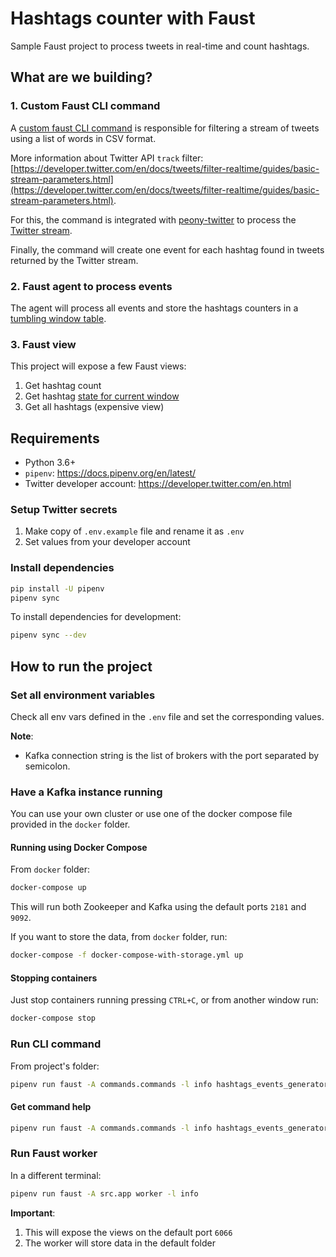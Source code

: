 # Hashtags counter with Faust
Sample Faust project to process tweets in real-time and count hashtags.

## What are we building?

### 1. Custom Faust CLI command
A [custom faust CLI command](https://faust.readthedocs.io/en/latest/userguide/tasks.html#cli-commands) is responsible for filtering a stream of tweets using a list of words in CSV format.

More information about Twitter API `track` filter: [https://developer.twitter.com/en/docs/tweets/filter-realtime/guides/basic-stream-parameters.html](https://developer.twitter.com/en/docs/tweets/filter-realtime/guides/basic-stream-parameters.html).

For this, the command is integrated with [peony-twitter](https://github.com/odrling/peony-twitter) to process the [Twitter stream](https://developer.twitter.com/en/docs/tweets/filter-realtime/api-reference/post-statuses-filter.html).

Finally, the command will create one event for each hashtag found in tweets returned by the Twitter stream.

### 2. Faust agent to process events
The agent will process all events and store the hashtags counters in a [tumbling window table](https://faust.readthedocs.io/en/latest/userguide/tables.html#TumblingWindow).

### 3. Faust view
This project will expose a few Faust views:
1. Get hashtag count
2. Get hashtag [state for current window](https://faust.readthedocs.io/en/latest/userguide/tables.html#how-to)
3. Get all hashtags (expensive view)

## Requirements
* Python 3.6+
* `pipenv`: https://docs.pipenv.org/en/latest/
* Twitter developer account: https://developer.twitter.com/en.html

### Setup Twitter secrets
1. Make copy of `.env.example` file and rename it as `.env`
2. Set values from your developer account

### Install dependencies
```bash
pip install -U pipenv
pipenv sync 
```

To install dependencies for development:
```bash
pipenv sync --dev
```

## How to run the project
### Set all environment variables
Check all env vars defined in the `.env` file and set the corresponding values.

__Note__:
* Kafka connection string is the list of brokers with the port separated by semicolon.

### Have a Kafka instance running
You can use your own cluster or use one of the docker compose file provided in the `docker` folder.

#### Running using Docker Compose
From `docker` folder:
```bash
docker-compose up
```

This will run both Zookeeper and Kafka using the default ports `2181` and `9092`.

If you want to store the data, from `docker` folder, run:
```bash
docker-compose -f docker-compose-with-storage.yml up
```

#### Stopping containers
Just stop containers running pressing `CTRL+C`, or from another window run:
```bash
docker-compose stop
```

### Run CLI command
From project's folder:
```bash
pipenv run faust -A commands.commands -l info hashtags_events_generator --hashtags hashtag1,hashtag2
```

#### Get command help
```bash
pipenv run faust -A commands.commands -l info hashtags_events_generator --help
```

### Run Faust worker
In a different terminal:
```bash
pipenv run faust -A src.app worker -l info
```

__Important__:
1. This will expose the views on the default port `6066`
2. The worker will store data in the default folder
